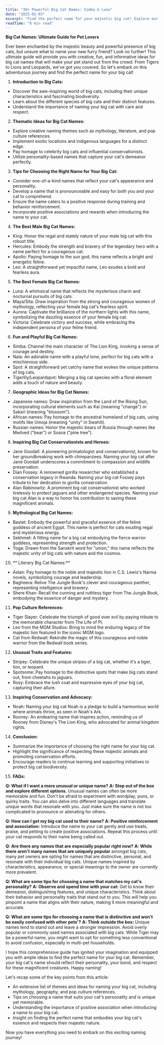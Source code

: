 ```yaml
---
title: "30+ Powerful Big Cat Names: Simba & Luna"
date: "2025-01-03"
excerpt: "Find the perfect name for your majestic big cat! Explore our list of 30+ powerful and regal big cat names, inspired by their strength and grace."
readTime: "8 min read"
---
```


**Big Cat Names: Ultimate Guide for Pet Lovers**

Ever been enchanted by the majestic beauty and powerful presence of big cats, but unsure what to name your new furry friend? Look no further! This ultimate guide will provide you with creative, fun, and informative ideas for big cat names that will make your pet stand out from the crowd. From Tigers to Lions and Leopards, we've got you covered. So let's embark on this adventurous journey and find the perfect name for your big cat!

1. **Introduction to Big Cats:**
- Discover the awe-inspiring world of big cats, including their unique characteristics and fascinating biodiversity.
- Learn about the different species of big cats and their distinct features.
- Understand the importance of naming your big cat with care and respect.

2. **Thematic Ideas for Big Cat Names:**
- Explore creative naming themes such as mythology, literature, and pop culture references.
- Implement exotic locations and indigenous languages for a distinct edge.
- Pay homage to celebrity big cats and influential conservationists.
- Utilize personality-based names that capture your cat's demeanor perfectly.

3. **Tips for Choosing the Right Name for Your Big Cat:**
- Consider one-of-a-kind names that reflect your cat's appearance and personality.
- Develop a name that is pronounceable and easy for both you and your cat to comprehend.
- Ensure the name caters to a positive response during training and behavior reinforcement.
- Incorporate positive associations and rewards when introducing the name to your cat.

4. **The Best Male Big Cat Names:**
- King: Honor the regal and stately nature of your male big cat with this robust title.
- Hercules: Embody the strength and bravery of the legendary hero with a name perfect for a courageous cat.
- Apollo: Paying homage to the sun god, this name reflects a bright and energetic feline.
- Leo: A straightforward yet impactful name, Leo exudes a bold and fearless aura.

5. **The Best Female Big Cat Names:**
- Luna: A whimsical name that reflects the mysterious charm and nocturnal pursuits of big cats.
- Maya/Sita: Draw inspiration from the strong and courageous women of mythology, reflecting your female big cat's fearless spirit.
- Aurora: Captivate the brilliance of the northern lights with this name, symbolizing the dazzling essence of your female big cat.
- Victoria: Celebrate victory and success, while embracing the independent persona of your feline friend.

6. **Fun and Playful Big Cat Names:**
- Simba: Channel the main character of The Lion King, invoking a sense of courage and destiny.
- Nala: An adorable name with a playful tone, perfect for big cats with a mischievous side.
- Spot: A straightforward yet catchy name that evokes the unique patterns of big cats.
- Tigerlily/Leopardspot: Merging a big cat species with a floral element adds a touch of nature and beauty.

7. **Geographic Ideas for Big Cat Names:**
- Japanese names: Draw inspiration from the Land of the Rising Sun, incorporating cultural elements such as Kai (meaning "change") or Sakari (meaning "blossom").
- African names: Pay homage to the ancestral homeland of big cats, using motifs like Umoja (meaning "unity" in Swahili).
- Russian names: Honor the majestic bears of Russia through names like Medved ("bear") or Sosna ("pine tree").

8. **Inspiring Big Cat Conservationists and Heroes:**
- Jane Goodall: A pioneering primatologist and conservationist, known for her groundbreaking work with chimpanzees. Naming your big cat after Jane Goodall underscores a commitment to compassion and wildlife preservation.
- Dian Fossey: A renowned gorilla researcher who established a conservation legacy in Rwanda. Naming your big cat Fossey pays tribute to her dedication to gorilla conservation.
- Alan Rabinowitz: A prominent big cat conservationist who worked tirelessly to protect jaguars and other endangered species. Naming your big cat Alan is a way to honor his contribution to saving these magnificent animals.

9. **Mythological Big Cat Names:**
- Bastet: Embody the powerful and graceful essence of the feline goddess of ancient Egypt. This name is perfect for cats exuding regal and mysterious energy.
- Sekhmet: A fitting name for a big cat embodying the fierce warrior goddess, representing strength and protection.
- Yoga: Drawn from the Sanskrit word for "union," this name reflects the majestic unity of big cats with nature and the cosmos.

10. ** Literary Big Cat Names:**
- Aslan: Pay homage to the noble and majestic lion in C.S. Lewis's Narnia novels, symbolizing courage and leadership.
- Bagheera: Relive The Jungle Book's clever and courageous panther, representing intelligence and bravery.
- Shere Khan: Recall the cunning and ruthless tiger from The Jungle Book, embodying the essence of danger and mystery.

11. **Pop Culture References:**
- Tiger Slayer: Celebrate the triumph of good over evil by paying tribute to the memorable character from The Life of Pi.
- Leo from the MGM Studios: Bring to mind the enduring legacy of the majestic lion featured in the iconic MGM logo.
- Cat from Redwall: Rekindle the magic of this courageous and noble warrior from the Redwall book series.

12. **Unusual Traits and Features:**
- Stripey: Celebrate the unique stripes of a big cat, whether it's a tiger, lion, or leopard.
- Spotsome: Pay homage to the distinctive spots that make big cats stand out, from cheetahs to jaguars.
- Rosy: Embrace the lush coat and expressive eyes of your big cat, capturing their allure.

13. **Inspiring Conservation and Advocacy:**
- Noah: Naming your big cat Noah is a pledge to build a harmonious world where animals thrive, as seen in Noah's Ark.
- Rooney: An endearing name that inspires action, reminding us of Rooney from Disney's The Lion King, who advocated for animal kingdom rights.

14. **Conclusion:**
- Summarize the importance of choosing the right name for your big cat.
- Highlight the significance of respecting these majestic animals and promoting conservation efforts.
- Encourage readers to continue learning and supporting initiatives to protect big cat biodiversity.

15. **FAQs:**

**Q: What if I want a more unusual or unique name?**
**A: Step out of the box and explore different options.** Unusual names can often be more memorable and fun. Don't be afraid to experiment with wordplay, puns, or quirky traits. You can also delve into different languages and translate unique words that resonate with you. Just make sure the name is not too complicated to pronounce or alienating for others.

**Q: How can I get my big cat used to their name?**
**A: Positive reinforcement and association:** Introduce the name to your cat gently and use treats, praise, and petting to create positive associations. Repeat this process until your cat responds to their name being called out.

**Q: Are there any names that are especially popular right now?**
**A: While there aren't many names that are uniquely popular** amongst big cats, many pet owners are opting for names that are distinctive, personal, and resonate with their individual big cats. Unique names inspired by characteristics, appearance, or special meanings to the owner are currently more prevalent.

**Q: What are some tips for choosing a name that matches my cat's personality?**
**A: Observe and spend time with your cat:** Get to know their demeanor, distinguishing features, and unique characteristics. Think about their behavior and personality traits that stand out to you. This will help you pinpoint a name that aligns with their nature, making it more meaningful and accurate. 

**Q: What are some tips for choosing a name that is distinctive and won't be easily confused with other pets'?**
**A: Think outside the box:** Unique names tend to stand out and leave a stronger impression. Avoid overly popular or commonly used names associated with big cats. While Tiger may be a powerful name, you might want to opt for something less conventional to avoid confusion, especially in multi-pet households. 

I hope this comprehensive guide has ignited your imagination and equipped you with ample ideas to find the perfect name for your big cat. Remember, your big cat's name should reflect their personality, your bond, and respect for these magnificent creatures. Happy naming! 

Let's recap some of the key points from this article:

- An extensive list of themes and ideas for naming your big cat, including mythology, geography, and pop culture references.
- Tips on choosing a name that suits your cat's personality and is unique yet memorable.
- Understanding the importance of positive association when introducing a name to your big cat.
- Insight on finding the perfect name that embodies your big cat's essence and respects their majestic nature. 

Now you have everything you need to embark on this exciting naming journey!